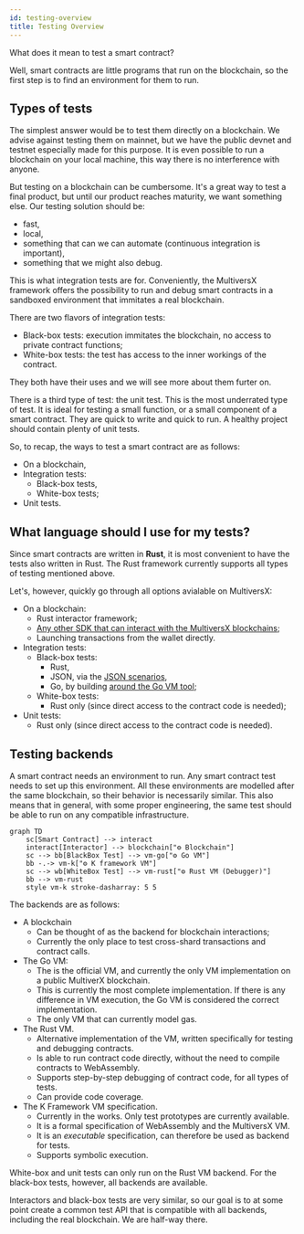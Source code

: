 ```yaml
---
id: testing-overview
title: Testing Overview
---
```


[comment]: # (mx-abstract)

What does it mean to test a smart contract?

Well, smart contracts are little programs that run on the blockchain, so the first step is to find an environment for them to run.

[comment]: # (mx-context-auto)

## Types of tests

The simplest answer would be to test them directly on a blockchain. We advise against testing them on mainnet, but we have the public devnet and testnet especially made for this purpose. It is even possible to run a blockchain on your local machine, this way there is no interference with anyone.

But testing on a blockchain can be cumbersome. It's a great way to test a final product, but until our product reaches maturity, we want something else. Our testing solution should be:
- fast,
- local,
- something that can we can automate (continuous integration is important),
- something that we might also debug.

This is what integration tests are for. Conveniently, the MultiversX framework offers the possibility to run and debug smart contracts in a sandboxed environment that immitates a real blockchain. 

There are two flavors of integration tests:
- Black-box tests: execution immitates the blockchain, no access to private contract functions;
- White-box tests: the test has access to the inner workings of the contract.

They both have their uses and we will see more about them furter on.

There is a third type of test: the unit test. This is the most underrated type of test. It is ideal for testing a small function, or a small component of a smart contract. They are quick to write and quick to run. A healthy project should contain plenty of unit tests.

So, to recap, the ways to test a smart contract are as follows:
- On a blockchain,
- Integration tests:
    - Black-box tests,
    - White-box tests;
- Unit tests.

[comment]: # (mx-context-auto)

## What language should I use for my tests?

Since smart contracts are written in **Rust**, it is most convenient to have the tests also written in Rust. The Rust framework currently supports all types of testing mentioned above.

Let's, however, quickly go through all options avialable on MultiversX:
- On a blockchain:
    - Rust interactor framework;
    - [Any other SDK that can interact with the MultiversX blockchains](/sdk-and-tools/overview);
    - Launching transactions from the wallet directly.
- Integration tests:
    - Black-box tests:
        - Rust,
        - JSON, via the [JSON scenarios](/developers/testing/scenario/structure-json),
        - Go, by building [around the Go VM tool](/developers/testing/testing-in-go);
    - White-box tests:
        - Rust only (since direct access to the contract code is needed);
- Unit tests:
    - Rust only (since direct access to the contract code is needed).

[comment]: # (mx-context-auto)

## Testing backends

A smart contract needs an environment to run. Any smart contract test needs to set up this environment. All these environments are modelled after the same blockchain, so their behavior is necessarily similar. This also means that in general, with some proper engineering, the same test should be able to run on any compatible infrastructure.

```mermaid
graph TD
    sc[Smart Contract] --> interact
    interact[Interactor] --> blockchain["⚙️ Blockchain"]
    sc --> bb[BlackBox Test] --> vm-go["⚙️ Go VM"]
    bb -.-> vm-k["⚙️ K framework VM"]
    sc --> wb[WhiteBox Test] --> vm-rust["⚙️ Rust VM (Debugger)"]
    bb --> vm-rust
    style vm-k stroke-dasharray: 5 5
```

The backends are as follows:
- A blockchain
    - Can be thought of as the backend for blockchain interactions;
    - Currently the only place to test cross-shard transactions and contract calls.
- The Go VM:
    - The is the official VM, and currently the only VM implementation on a public MultiverX blockchain.
    - This is currently the most complete implementation. If there is any difference in VM execution, the Go VM is considered the correct implementation.
    - The only VM that can currently model gas.
- The Rust VM.
    - Alternative implementation of the VM, written specifically for testing and debugging contracts.
    - Is able to run contract code directly, without the need to compile contracts to WebAssembly.
    - Supports step-by-step debugging of contract code, for all types of tests.
    - Can provide code coverage.
- The K Framework VM specification.
    - Currently in the works. Only test prototypes are currently available.
    - It is a formal specification of WebAssembly and the MultiversX VM.
    - It is an _executable_ specification, can therefore be used as backend for tests.
    - Supports symbolic execution.

White-box and unit tests can only run on the Rust VM backend. For the black-box tests, however, all backends are available.

Interactors and black-box tests are very similar, so our goal is to at some point create a common test API that is compatible with all backends, including the real blockchain. We are half-way there.

